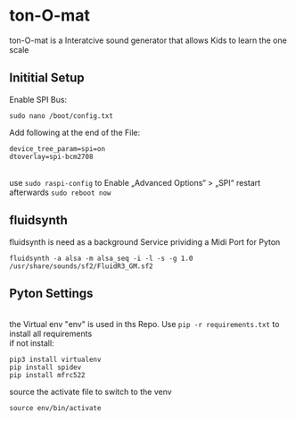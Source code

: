 # ton-O-mat
 ton-O-mat is a Interatcive sound generator that allows Kids to learn the one scale
 
## Inititial Setup
Enable SPI Bus:
```
sudo nano /boot/config.txt
```
Add following at the end of the File:
```
device_tree_param=spi=on
dtoverlay=spi-bcm2708
```
\
use `sudo raspi-config` to Enable „Advanced Options“ > „SPI“ restart afterwards `sudo reboot now`

## fluidsynth

fluidsynth is need as a background Service prividing a Midi Port for Pyton
```
fluidsynth -a alsa -m alsa_seq -i -l -s -g 1.0 /usr/share/sounds/sf2/FluidR3_GM.sf2
```

## Pyton Settings
\
the Virtual env "env" is used in ths Repo. Use `pip -r requirements.txt` to install all requirements\
if not install:
 
 ```
pip3 install virtualenv
pip install spidev
pip install mfrc522
 ```

source the activate file to switch to the venv 
```
source env/bin/activate
```




